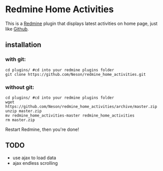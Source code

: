 # Redmine Home Activities

This is a [Redmine](http://redmine.org) plugin that displays latest activities on home page, just like [Github](https://github.com).

## installation

### with git:

```
cd plugins/ #cd into your redmine plugins folder
git clone https://github.com/Neson/redmine_home_activities.git
```

### without git:

```
cd plugins/ #cd into your redmine plugins folder
wget https://github.com/Neson/redmine_home_activities/archive/master.zip
unzip master.zip
mv redmine_home_activities-master redmine_home_activities
rm master.zip
```

Restart Redmine, then you're done!

## TODO
* use ajax to load data
* ajax endless scrolling